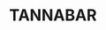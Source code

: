 ---
lastmod: '2025-04-06T06:05:20+00:00'
latitude: -31.35339341
layout: suburb
longitude: 149.1691616
postcode: '2357'
state: NSW
title: TANNABAR
url: /nsw/tannabar/
---
